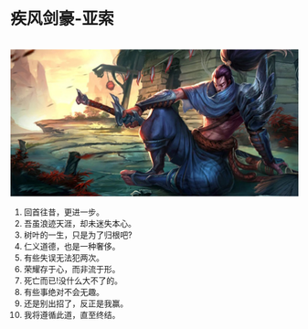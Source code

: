 # 疾风剑豪-亚索

<!-- ![yasuo](./imgs/yasuo.png) -->
<br/>
<img src='./imgs/yasuo.png' width=600px>

1. 回首往昔，更进一步。
2. 吾虽浪迹天涯，却未迷失本心。
3. 树叶的一生，只是为了归根吧?
4. 仁义道德，也是一种奢侈。
5. 有些失误无法犯两次。
6. 荣耀存于心，而非流于形。
7. 死亡而已!没什么大不了的。
8. 有些事绝对不会无趣。
9. 还是别出招了，反正是我赢。
10. 我将遵循此道，直至终结。

